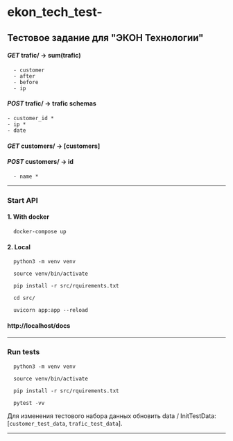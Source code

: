 # ekon_tech_test-
## Тестовое задание для "ЭКОН Технологии"

#### *GET* trafic/ -> sum(trafic)
```
  - customer
  - after
  - before
  - ip
  ```
  
#### *POST* trafic/ -> trafic schemas
  ```
  - customer_id *
  - ip *
  - date
  ```


#### *GET* customers/ -> [customers]


#### *POST* customers/ -> id
```
  - name *
```

---
### Start API
#### 1. With docker
```
  docker-compose up
```
#### 2. Local 
  ```
    python3 -m venv venv 
  ```
  ```
    source venv/bin/activate 
  ```
  ```
    pip install -r src/rquirements.txt
  ```
  ```
    cd src/
  ```
  ```
    uvicorn app:app --reload
  ```

#### http://localhost/docs

---
### Run tests 
```
  python3 -m venv venv 
```
```
  source venv/bin/activate 
```
```
  pip install -r src/rquirements.txt
```

```
  pytest -vv
```

Для изменения тестового набора данных обновить data / InitTestData: [`customer_test_data`, `trafic_test_data`].

---

